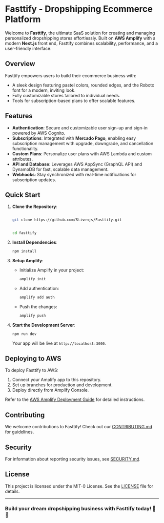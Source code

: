 # Fasttify - Dropshipping Ecommerce Platform

Welcome to **Fasttify**, the ultimate SaaS solution for creating and managing personalized dropshipping stores effortlessly. Built on **AWS Amplify** with a modern **Next.js** front end, Fasttify combines scalability, performance, and a user-friendly interface.

## Overview

Fasttify empowers users to build their ecommerce business with:

- A sleek design featuring pastel colors, rounded edges, and the Roboto font for a modern, inviting look.
- Fully customizable stores tailored to individual needs.
- Tools for subscription-based plans to offer scalable features.

## Features

- **Authentication**: Secure and customizable user sign-up and sign-in powered by AWS Cognito.
- **Subscriptions**: Integrated with **Mercado Pago**, enabling easy subscription management with upgrade, downgrade, and cancellation functionality.
- **Custom Plans**: Personalize user plans with AWS Lambda and custom attributes.
- **API and Database**: Leverages AWS AppSync (GraphQL API) and DynamoDB for fast, scalable data management.
- **Webhooks**: Stay synchronized with real-time notifications for subscription updates.

## Quick Start

1. **Clone the Repository**:

   ```bash

   git clone https://github.com/Stivenjs/Fasttify.git


   cd fasttify
   ```

2. **Install Dependencies**:

   ```bash
   npm install
   ```

3. **Setup Amplify**:

   - Initialize Amplify in your project:
     ```bash
     amplify init
     ```
   - Add authentication:
     ```bash
     amplify add auth
     ```
   - Push the changes:
     ```bash
     amplify push
     ```

4. **Start the Development Server**:

   ```bash
   npm run dev
   ```

   Your app will be live at `http://localhost:3000`.

## Deploying to AWS

To deploy Fasttify to AWS:

1. Connect your Amplify app to this repository.
2. Set up branches for production and development.
3. Deploy directly from Amplify Console.

Refer to the [AWS Amplify Deployment Guide](https://docs.amplify.aws/nextjs/start/quickstart/nextjs-app-router-client-components/#deploy-a-fullstack-app-to-aws) for detailed instructions.

## Contributing

We welcome contributions to Fasttify! Check out our [CONTRIBUTING.md](CONTRIBUTING.md) for guidelines.

## Security

For information about reporting security issues, see [SECURITY.md](SECURITY.md).

## License

This project is licensed under the MIT-0 License. See the [LICENSE](LICENSE) file for details.

---

### Build your dream dropshipping business with Fasttify today! 🚀✨

